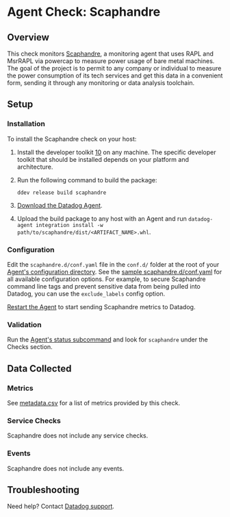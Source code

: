 # Agent Check: Scaphandre

## Overview

This check monitors [Scaphandre][1], a monitoring agent that uses RAPL and MsrRAPL via powercap to measure power usage of bare metal machines. The goal of the project is to permit to any company or individual to measure the power consumption of its tech services and get this data in a convenient form, sending it through any monitoring or data analysis toolchain.

## Setup

### Installation

To install the Scaphandre check on your host:


1. Install the developer toolkit [10] on any machine. The specific developer toolkit that should be installed depends on your platform and architecture.

2. Run the following command to build the package:
    ```
    ddev release build scaphandre
    ```

3. [Download the Datadog Agent][2].

4. Upload the build package to any host with an Agent and
 run `datadog-agent integration install -w
 path/to/scaphandre/dist/<ARTIFACT_NAME>.whl`.

### Configuration

Edit the `scaphandre.d/conf.yaml` file in the `conf.d/` folder at the root of your [Agent's configuration directory][5]. See the [sample scaphandre.d/conf.yaml][6] for all available configuration options. For example, to secure Scaphandre command line tags and prevent sensitive data from being pulled into Datadog, you can use the `exclude_labels` config option.

[Restart the Agent][7] to start sending Scaphandre metrics to Datadog.

### Validation

Run the [Agent's status subcommand][8] and look for `scaphandre` under the Checks section.

## Data Collected

### Metrics

See [metadata.csv][9] for a list of metrics provided by this check.

### Service Checks

Scaphandre does not include any service checks.

### Events

Scaphandre does not include any events.

## Troubleshooting

Need help? Contact [Datadog support][4].

[1]: https://github.com/hubblo-org/scaphandre
[2]: https://app.datadoghq.com/account/settings/agent/latest
[3]: https://docs.datadoghq.com/agent/kubernetes/integrations/
[4]: https://docs.datadoghq.com/help/
[5]: https://docs.datadoghq.com/agent/guide/agent-configuration-files/#agent-configuration-directory
[6]: https://github.com/DataDog/integrations-core/blob/master/scaphandre/datadog_checks/scaphandre/data/conf.yaml.example
[7]: https://docs.datadoghq.com/agent/guide/agent-commands/#start-stop-and-restart-the-agent
[8]: https://docs.datadoghq.com/agent/guide/agent-commands/#agent-status-and-information
[9]: https://github.com/DataDog/integrations-extras/blob/master/scaphandre/metadata.csv
[10]: https://docs.datadoghq.com/developers/integrations/python/
